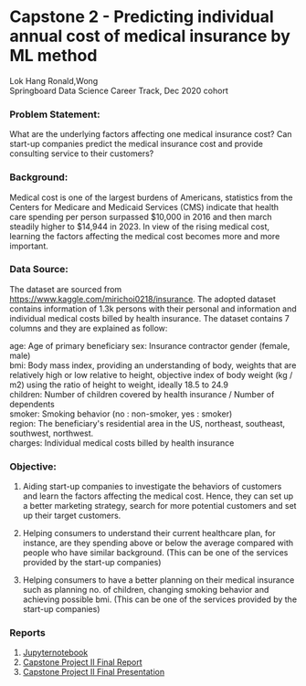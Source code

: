 # Capstone 2 - Predicting individual annual cost of medical insurance by ML method
Lok Hang Ronald,Wong 
<br/>Springboard Data Science Career Track, Dec 2020 cohort

### Problem Statement: 
What are the underlying factors affecting one medical insurance cost? Can start-up companies predict the medical insurance cost and provide consulting service to their customers?

### Background:
Medical cost is one of the largest burdens of Americans, statistics from the Centers for Medicare and Medicaid Services (CMS) indicate that health care spending per person surpassed $10,000 in 2016 and then march steadily higher to $14,944 in 2023. In view of the rising medical cost, learning the factors affecting the medical cost becomes more and more important.

### Data Source:
The dataset are sourced from https://www.kaggle.com/mirichoi0218/insurance.
The adopted dataset contains information of 1.3k persons with their personal and information and individual medical costs billed by health insurance. The dataset contains 7 columns and they are explained as follow:

age: Age of primary beneficiary
sex: Insurance contractor gender (female, male)
<br/>bmi: Body mass index, providing an understanding of body, weights that are relatively high or low relative to height, objective index of body weight (kg / m2) using the ratio of height to weight, ideally 18.5 to 24.9
<br/>children: Number of children covered by health insurance / Number of dependents
<br/>smoker: Smoking behavior (no : non-smoker, yes : smoker)
<br/>region: The beneficiary's residential area in the US, northeast, southeast, southwest, northwest.
<br/>charges: Individual medical costs billed by health insurance

### Objective:
1)	Aiding start-up companies to investigate the behaviors of customers and learn the factors affecting the medical cost. Hence, they can set up a better marketing strategy, search for more potential customers and set up their target customers.

2)	Helping consumers to understand their current healthcare plan, for instance, are they spending above or below the average compared with people who have similar background. (This can be one of the services provided by the start-up companies)

3)	Helping consumers to have a better planning on their medical insurance such as planning no. of children, changing smoking behavior and achieving possible bmi. (This can be one of the services provided by the start-up companies)

### Reports
1. [Jupyternotebook](https://github.com/ronald55699/Capstone-2/tree/main/Notebooks)
2. [Capstone Project II Final Report](https://github.com/ronald55699/Capstone-2/blob/main/Report/Capstone%202%20Report.pdf) 
3. [Capstone Project II Final Presentation](https://github.com/ronald55699/Capstone-2/blob/main/Report/Capstone%202%20Presentation.pdf)

